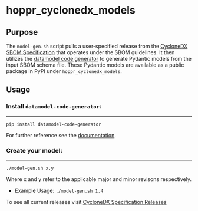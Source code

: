 # hoppr_cyclonedx_models

## Purpose
The `model-gen.sh` script pulls a user-specified release from the [CycloneDX SBOM Specification](https://github.com/CycloneDX) that operates under the SBOM guidelines.  It then utilizes the [datamodel code generator](https://koxudaxi.github.io/datamodel-code-generator/) to generate Pydantic models from the input SBOM schema file.  These Pydantic models are available as a public package in PyPI under `hoppr_cyclonedx_models`.
## Usage 
### Install `datamodel-code-generator`:
-----------------------------------------
`pip install datamodel-code-generator`

For further reference see the [documentation](https://koxudaxi.github.io/datamodel-code-generator/).

### Create your model:
-----------------------------------------
`./model-gen.sh x.y` 

Where x and y refer to the applicable major and minor revisons respectively.

* Example Usage: `./model-gen.sh 1.4`

To see all current releases visit [CycloneDX Specification Releases](https://github.com/CycloneDX/specification/releases)